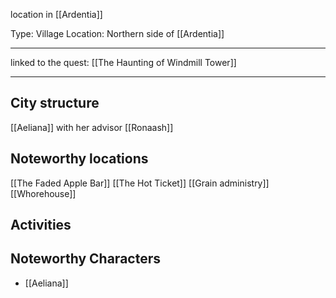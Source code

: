 location in [[Ardentia]]


Type: Village
Location: Northern side of [[Ardentia]]

---

linked to the quest: [[The Haunting of Windmill Tower]]

---
## City structure

[[Aeliana]] with her advisor [[Ronaash]]
## Noteworthy locations

[[The Faded Apple Bar]]
[[The Hot Ticket]]
[[Grain administry]]
[[Whorehouse]]

## Activities

## Noteworthy Characters

- [[Aeliana]]

